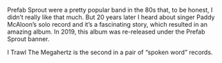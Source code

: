 Prefab Sprout were a pretty popular band in the 80s that, to be honest, I didn’t really like that much.  But 20 years later I heard about singer Paddy McAloon’s solo record and it’s a fascinating story, which resulted in an amazing album. In 2019, this album  was re-released under the Prefab Sprout banner.

I Trawl The Megahertz is the second in a pair of “spoken word” records.
